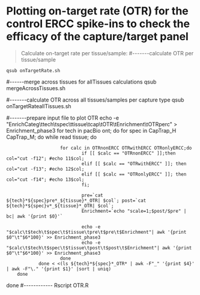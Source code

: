 # Plotting on-target rate (OTR) for the control ERCC spike-ins to check the efficacy of the capture/target panel

> Calculate on-target rate per tissue/sample:
#-------calculate OTR per tissue/sample
```
qsub onTargetRate.sh
```

#------merge across tissues for allTissues calculations
qsub mergeAcrossTissues.sh

#-------calculate OTR across all tissues/samples per capture type
qsub onTargetRateallTissues.sh

#-------prepare input file to plot OTR
echo -e "EnrichCateg\ttech\tspec\ttissue\tcap\tOTR\tEnrichment\tOTRperc" > Enrichment_phase3
for tech in pacBio ont; do
        for spec in CapTrap_H CapTrap_M; do
                while read tissue; do

                        for calc in OTRnonERCC OTRwithERCC OTRonlyERCC;do
                                if [[ $calc == "OTRnonERCC" ]];then col="cut -f12"; #echo 11$col; 
                                elif [[ $calc == "OTRwithERCC" ]]; then col="cut -f13"; #echo 12$col; 
                                elif [[ $calc == "OTRonlyERCC" ]]; then col="cut -f14"; #echo 13$col; 
                                fi;

                                pre=`cat ${tech}*${spec}pre*_${tissue}*_OTR| $col`; post=`cat ${tech}*${spec}v*_${tissue}*_OTR| $col`;
                                Enrichment=`echo "scale=1;$post/$pre" | bc| awk '{print $0}'`

                                echo -e "$calc\t$tech\t$spec\t$tissue\tpre\t$pre\t$Enrichment"| awk '{print $0"\t"$6*100}' >> Enrichment_phase3
                                echo -e "$calc\t$tech\t$spec\t$tissue\tpost\t$post\t$Enrichment"| awk '{print $0"\t"$6*100}' >> Enrichment_phase3
                        done
                done < <(ls ${tech}*${spec}*_OTR* | awk -F"_" '{print $4}' | awk -F"\." '{print $1}' |sort | uniq)
        done
done
#------------
Rscript OTR.R
